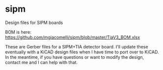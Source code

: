# sipm
Design files for SIPM boards

BOM is here:  https://github.com/mgiacomelli/sipm/blob/master/TiaV3_BOM.xlsx

These are Gerber files for a SIPM+TIA detector board.  I'll update these eventually with a KiCAD design files when I have time to port over to KiCAD.  In the meantime, if you have questions or want to modify the design, contact me and I can help with that.
